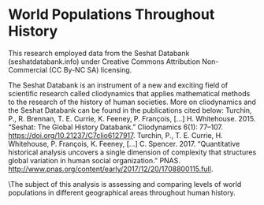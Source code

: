 # World Populations Throughout History
 
This research employed data from the Seshat Databank
(seshatdatabank.info) under Creative Commons Attribution
Non-Commercial (CC By-NC SA) licensing.

The Seshat Databank is an instrument of a new and exciting field of scientific research called cliodynamics that applies mathematical methods to the research of the history of human societies. More on cliodynamics and the Seshat Databank can be found in the publications cited below:
Turchin, P., R. Brennan, T. E. Currie, K. Feeney, P. François, [...] H.
Whitehouse. 2015. “Seshat: The Global History Databank.” Cliodynamics
6(1): 77–107. https://doi.org/10.21237/C7clio6127917.
Turchin, P., T. E. Currie, H. Whitehouse, P. François, K. Feeney,  [...]
C. Spencer. 2017. “Quantitative historical analysis uncovers a single
dimension of complexity that structures global variation in human
social organization.” PNAS.
http://www.pnas.org/content/early/2017/12/20/1708800115.full.

\The subject of this analysis is assessing and comparing levels of
world populations in different geographical areas throughout human
history.
